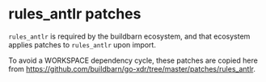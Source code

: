 # rules_antlr patches

`rules_antlr` is required by the buildbarn ecosystem, and that ecosystem applies
patches to `rules_antlr` upon import.

To avoid a WORKSPACE dependency cycle, these patches are copied here from
https://github.com/buildbarn/go-xdr/tree/master/patches/rules_antlr.
